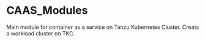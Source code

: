 # CAAS_Modules
Main module for container as a service on Tanzu Kubernetes Cluster.
Creats a workload cluster on TKC.
